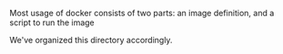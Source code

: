 Most usage of docker consists of two parts: an image definition, and a script to run the image

We've organized this directory accordingly.
